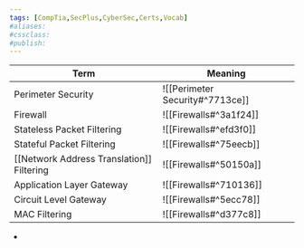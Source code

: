 ```yaml
---
tags: [CompTia,SecPlus,CyberSec,Certs,Vocab]
#aliases:
#cssclass:
#publish:
---
```


| Term                                      | Meaning                         |
| ----------------------------------------- | ------------------------------- |
| Perimeter Security                        | ![[Perimeter Security#^7713ce]] |
| Firewall                                  | ![[Firewalls#^3a1f24]]          |
| Stateless Packet Filtering                | ![[Firewalls#^efd3f0]]          |
| Stateful Packet Filtering                 | ![[Firewalls#^75eecb]]          |
| [[Network Address Translation]] Filtering | ![[Firewalls#^50150a]]          |
| Application Layer Gateway                 | ![[Firewalls#^710136]]          |
| Circuit Level Gateway                     | ![[Firewalls#^5ecc78]]          |
| MAC Filtering                             | ![[Firewalls#^d377c8]]                                |


-